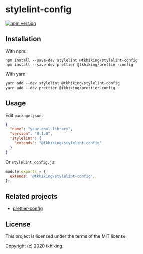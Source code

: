 # stylelint-config

[![npm version](https://badge.fury.io/js/%40tkhiking%2Fstylelint-config.svg)](https://badge.fury.io/js/%40tkhiking%2Fstylelint-config)

## Installation

With npm:

```shell
npm install --save-dev stylelint @tkhiking/stylelint-config
npm install --save-dev prettier @tkhiking/prettier-config
```

With yarn:

```shell
yarn add --dev stylelint @tkhiking/stylelint-config
yarn add --dev prettier @tkhiking/prettier-config
```

## Usage

Edit `package.json`:

```json
{
  "name": "your-cool-library",
  "version": "0.1.0",
  "stylelint": {
    "extends": "@tkhiking/stylelint-config"
  }
}
```

Or `stylelint.config.js`:

```javascript
module.exports = {
  extends: '@tkhiking/stylelint-config',
};
```

## Related projects

- [prettier-config](https://github.com/tkhiking/config-js/packages/prettier-config)

## License

This project is licensed under the terms of the MIT license.

Copyright (c) 2020 tkhiking.
